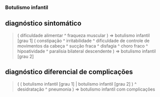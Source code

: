 ### Botulismo infantil

## diagnóstico sintomático

> ( dificuldade alimentar ^ fraqueza muscular ) => botulismo infantil [grau 1]
> ( constipação ^ irritabilidade ^ dificuldade de controle de movimentos da cabeça ^ sucção fraca ^ disfagia ^ choro fraco ^ hipoatividade ^ paralisia bilateral descendente ) => botulismo infantil [grau 2]

## diagnóstico diferencial de complicações

> ( ( botulismo infantil [grau 1] | botulismo infantil [grau 2] ) ^ desidratação ^ pneumonia ) => botulismo infantil com complicações
